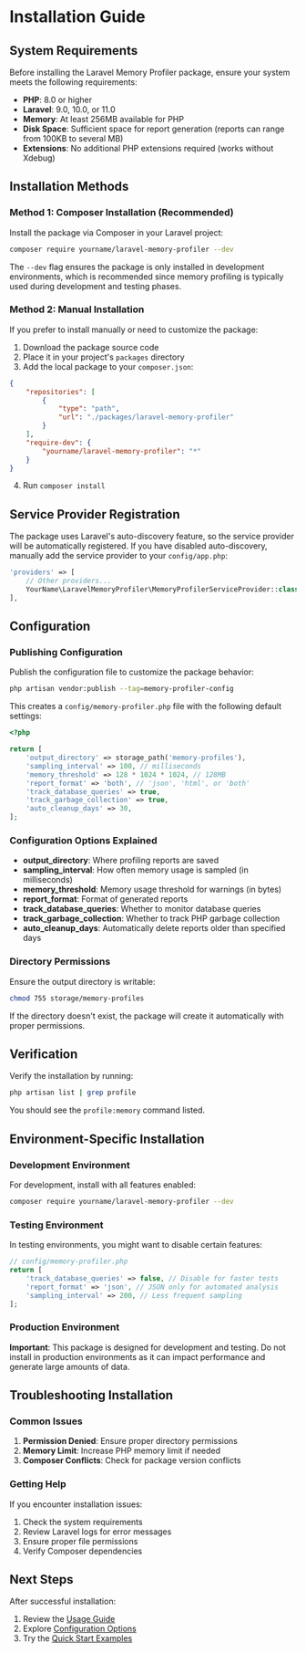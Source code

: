 # Installation Guide

## System Requirements

Before installing the Laravel Memory Profiler package, ensure your system meets the following requirements:

- **PHP**: 8.0 or higher
- **Laravel**: 9.0, 10.0, or 11.0
- **Memory**: At least 256MB available for PHP
- **Disk Space**: Sufficient space for report generation (reports can range from 100KB to several MB)
- **Extensions**: No additional PHP extensions required (works without Xdebug)

## Installation Methods

### Method 1: Composer Installation (Recommended)

Install the package via Composer in your Laravel project:

```bash
composer require yourname/laravel-memory-profiler --dev
```

The `--dev` flag ensures the package is only installed in development environments, which is recommended since memory profiling is typically used during development and testing phases.

### Method 2: Manual Installation

If you prefer to install manually or need to customize the package:

1. Download the package source code
2. Place it in your project's `packages` directory
3. Add the local package to your `composer.json`:

```json
{
    "repositories": [
        {
            "type": "path",
            "url": "./packages/laravel-memory-profiler"
        }
    ],
    "require-dev": {
        "yourname/laravel-memory-profiler": "*"
    }
}
```

4. Run `composer install`

## Service Provider Registration

The package uses Laravel's auto-discovery feature, so the service provider will be automatically registered. If you have disabled auto-discovery, manually add the service provider to your `config/app.php`:

```php
'providers' => [
    // Other providers...
    YourName\LaravelMemoryProfiler\MemoryProfilerServiceProvider::class,
],
```

## Configuration

### Publishing Configuration

Publish the configuration file to customize the package behavior:

```bash
php artisan vendor:publish --tag=memory-profiler-config
```

This creates a `config/memory-profiler.php` file with the following default settings:

```php
<?php

return [
    'output_directory' => storage_path('memory-profiles'),
    'sampling_interval' => 100, // milliseconds
    'memory_threshold' => 128 * 1024 * 1024, // 128MB
    'report_format' => 'both', // 'json', 'html', or 'both'
    'track_database_queries' => true,
    'track_garbage_collection' => true,
    'auto_cleanup_days' => 30,
];
```

### Configuration Options Explained

- **output_directory**: Where profiling reports are saved
- **sampling_interval**: How often memory usage is sampled (in milliseconds)
- **memory_threshold**: Memory usage threshold for warnings (in bytes)
- **report_format**: Format of generated reports
- **track_database_queries**: Whether to monitor database queries
- **track_garbage_collection**: Whether to track PHP garbage collection
- **auto_cleanup_days**: Automatically delete reports older than specified days

### Directory Permissions

Ensure the output directory is writable:

```bash
chmod 755 storage/memory-profiles
```

If the directory doesn't exist, the package will create it automatically with proper permissions.

## Verification

Verify the installation by running:

```bash
php artisan list | grep profile
```

You should see the `profile:memory` command listed.

## Environment-Specific Installation

### Development Environment

For development, install with all features enabled:

```bash
composer require yourname/laravel-memory-profiler --dev
```

### Testing Environment

In testing environments, you might want to disable certain features:

```php
// config/memory-profiler.php
return [
    'track_database_queries' => false, // Disable for faster tests
    'report_format' => 'json', // JSON only for automated analysis
    'sampling_interval' => 200, // Less frequent sampling
];
```

### Production Environment

**Important**: This package is designed for development and testing. Do not install in production environments as it can impact performance and generate large amounts of data.

## Troubleshooting Installation

### Common Issues

1. **Permission Denied**: Ensure proper directory permissions
2. **Memory Limit**: Increase PHP memory limit if needed
3. **Composer Conflicts**: Check for package version conflicts

### Getting Help

If you encounter installation issues:

1. Check the system requirements
2. Review Laravel logs for error messages
3. Ensure proper file permissions
4. Verify Composer dependencies

## Next Steps

After successful installation:

1. Review the [Usage Guide](USAGE.md)
2. Explore [Configuration Options](CONFIGURATION.md)
3. Try the [Quick Start Examples](EXAMPLES.md)

